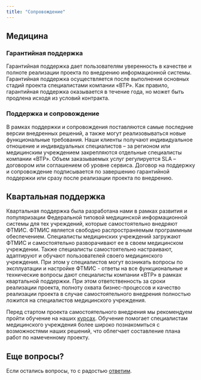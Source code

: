 ```yaml
---
title: "Сопровождение"
---
```


## Медицина

### Гарантийная поддержка

Гарантийная поддержка дает пользователям уверенность в качестве и полноте реализации проекта по внедрению 
информационной системы. Гарантийная поддержка осуществляется после выполнения основных стадий проекта 
специалистами компании «ВТР». Как правило, гарантийная поддержка оказывается в течение года, но может быть 
продлена исходя из условий контракта.

### Поддержка и сопровождение

В рамках поддержки и сопровождения поставляются самые последние версии внедренных решений, а также могут 
реализовываться новые функциональные требования. Наши клиенты получают индивидуальное отношение и индивидуальных 
специалистов – за регионом или медицинским учреждением закрепляются отдельные специалисты компании 
«ВТР». Объем заказываемых услуг регулируется SLA – договором или соглашением об уровне сервиса. 
Договор на поддержку и сопровождение подписывается по завершению гарантийной поддержки или сразу после 
реализации проекта по внедрению.

## Квартальная поддержка

Квартальная поддержка была разработана нами в рамках развития и популяризации Федеральной типовой медицинской 
информационной системы для тех учреждений, которые самостоятельно внедряют ФТМИС.
ФТМИС является свободно распространяемым программным обеспечением. Специалисты медицинских учреждений загружают
ФТМИС и самостоятельно разворачивают ее в своем медицинском учреждении. Также специалисты самостоятельно настраивают, 
адаптируют и обучают пользователей своего медицинского учреждения. При этом у специалистов могут возникать вопросы 
по эксплуатации и настройке ФТМИС - ответы на все функциональные и технические вопросы дают специалисты компании 
«ВТР» в рамках квартальной поддержки. При этом ответственность за сроки реализации проекта, полноту охвата 
бизнес-процессов и качество реализации проекта в случае самостоятельного внедрения полностью ложится на 
специалистов медицинского учреждения.

Перед стартом проекта самостоятельного внедрения мы рекомендуем пройти обучение на наших [курсах](/services/tuition). 
Обучение помогает специалистам медицинского учреждения более широко познакомиться с возможностями наших решений, 
что облегчает составление плана работ по намеченному проекту.

## Еще вопросы?

Если остались вопросы, то с радостью [ответим](mailto:med@hitsl.ru).


